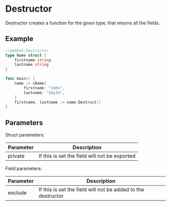 # Destructor

Destructor creates a function for the given type, that returns all the fields.

## Example

```go
//gombok:Destructor
type Name struct {
	firstname string
	lastname string
}

func main() {
    name := &Name{
        firstname: "John",
        lastname: "Smith",
    }
    firstname, lastname := name.Destruct()
}
```

## Parameters

Struct parameters:

| Parameter | Description                                   |
|-----------|-----------------------------------------------|
| private   | If this is set the field will not be exported |

Field parameters:

| Parameter | Description                                                  |
|-----------|--------------------------------------------------------------|
| exclude   | If this is set the field will not be added to the destructor |
